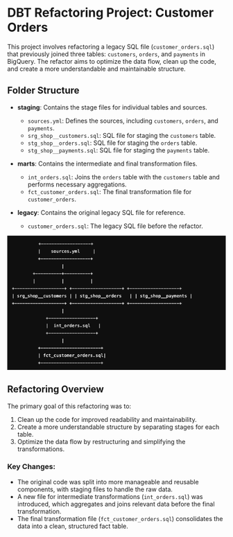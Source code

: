 # DBT Refactoring Project: Customer Orders

This project involves refactoring a legacy SQL file (`customer_orders.sql`) that previously joined three tables: `customers`, `orders`, and `payments` in BigQuery. The refactor aims to optimize the data flow, clean up the code, and create a more understandable and maintainable structure.

## Folder Structure

- **staging**: Contains the stage files for individual tables and sources.

  - `sources.yml`: Defines the sources, including `customers`, `orders`, and `payments`.
  - `srg_shop__customers.sql`: SQL file for staging the `customers` table.
  - `stg_shop__orders.sql`: SQL file for staging the `orders` table.
  - `stg_shop__payments.sql`: SQL file for staging the `payments` table.

- **marts**: Contains the intermediate and final transformation files.

  - `int_orders.sql`: Joins the `orders` table with the `customers` table and performs necessary aggregations.
  - `fct_customer_orders.sql`: The final transformation file for `customer_orders`.

- **legacy**: Contains the original legacy SQL file for reference.
  - `customer_orders.sql`: The legacy SQL file before the refactor.

![DBT Schema](images/schema.png)

## Refactoring Overview

The primary goal of this refactoring was to:

1. Clean up the code for improved readability and maintainability.
2. Create a more understandable structure by separating stages for each table.
3. Optimize the data flow by restructuring and simplifying the transformations.

### Key Changes:

- The original code was split into more manageable and reusable components, with staging files to handle the raw data.
- A new file for intermediate transformations (`int_orders.sql`) was introduced, which aggregates and joins relevant data before the final transformation.
- The final transformation file (`fct_customer_orders.sql`) consolidates the data into a clean, structured fact table.

